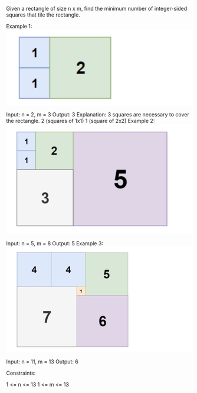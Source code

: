 Given a rectangle of size n x m, find the minimum number of integer-sided squares that tile the rectangle.

 

Example 1:
![](1.jpg)


Input: n = 2, m = 3
Output: 3
Explanation: 3 squares are necessary to cover the rectangle.
2 (squares of 1x1)
1 (square of 2x2)
Example 2:
![](2.jpg)


Input: n = 5, m = 8
Output: 5
Example 3:
![](3.jpg)


Input: n = 11, m = 13
Output: 6
 

Constraints:

1 <= n <= 13
1 <= m <= 13